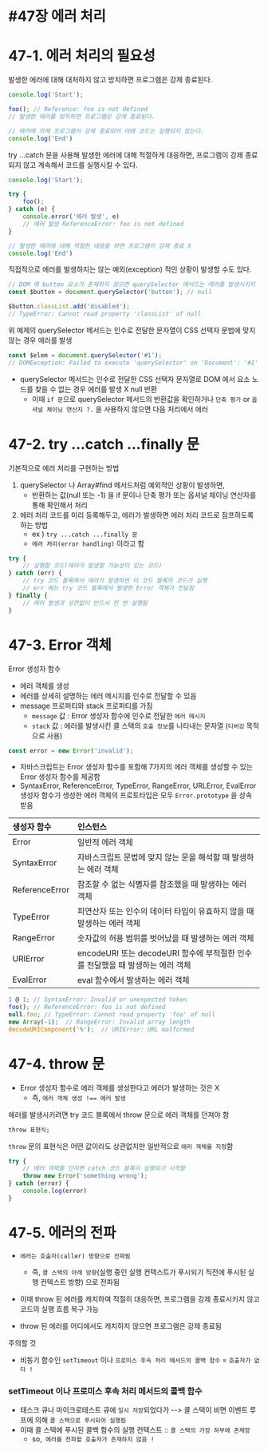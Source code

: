 #47장 에러 처리
=================================================================

# 47-1. 에러 처리의 필요성

발생한 에러에 대해 대처하지 않고 방치하면 프로그램은 강제 종료된다.

```javascript
console.log('Start');

foo(); // Reference: foo is not defined
// 발생한 에러를 방치하면 프로그램은 강제 종료된다.

// 에러에 의해 프로그램이 강제 종료되어 아래 코드는 실행되지 않는다.
console.log('End')
```

try ...catch 문을 사용해 발생한 에러에 대해 적절하게 대응하면, 프로그램이 강제 종료되지 않고 계속해서 코드를 실행시킬 수 있다.

```javascript
console.log('Start');

try {
    foo();
} catch (e) {
    console.error('에러 발생', e)
    // 에러 발생 ReferenceError: foo is not defined
}

// 발생한 에러에 대해 적절한 대응을 하면 프로그램이 강제 종료 X
console.log('End')
```

직접적으로 에러를 발생하지는 않는 예외(exception) 적인 상황이 발생할 수도 있다.

```javascript
// DOM 에 button 요소가 존재하지 않으면 querySelector 메서드는 에러를 발생시키지 않고 null 을 반환함
const $button = document.querySelector('button'); // null

$button.classList.add('disabled');
// TypeError: Cannot read property 'classList' of null
```

위 예제의 querySelector 메서드는 인수로 전달한 문자열이 CSS 선택자 문법에 맞지 않는 경우 에러를 발생

```javascript
const $elem = document.querySelector('#1');
// DOMException: Failed to execute 'querySelector' on 'Document': '#1' is not a valid selector.
```

- querySelector 메서드는 인수로 전달한 CSS 선택자 문자열로 DOM 에서 요소 노드를 찾을 수 없는 경우 에러를 발생 X null 반환
  - 이때 `if 문`으로 querySelector 메서드의 반환값을 확인하거나 `단축 평가` or `옵셔널 체이닝 연산지 ?.` 을 사용하지 않으면 다음 처리에서 에러
  

# 47-2. try ...catch ...finally 문

기본적으로 에러 처리를 구현하는 방법
1. querySelector 나 Array#find 메서드처럼 예외적인 상황이 발생하면,
   - 반환하는 값(null 또는 -1) 을 if 문이나 단축 평가 또는 옵셔널 체이닝 연산자를 통해 확인해서 처리
2. 에러 처리 코드를 미리 등록해두고, 에러가 발생하면 에러 처리 코드로 점프하도록 하는 방법
   - ex ) `try ...catch ...finally 문`
   - `에러 처리(error handling)` 이라고 함

```javascript
try {
    // 실행할 코드(에러가 발생할 가능성이 있는 코드)
} catch (err) {
    // try 코드 블록에서 에러가 발생하면 이 코드 블록의 코드가 실행
    // err 에는 try 코드 블록에서 발생한 Error 객체가 전달됨
} finally {
    // 에러 발생과 상관없이 반드시 한 번 실행됨
}
```

# 47-3. Error 객체

Error 생성자 함수
- 에러 객체를 생성
- 에러를 상세히 설명하는 에러 메시지를 인수로 전달할 수 있음
- message 프로퍼티와 stack 프로퍼티를 가짐
  - `message` 값 : Error 생성자 함수에 인수로 전달한 `에러 메시지`
  - `stack` 값 : 에러를 발생시킨 콜 스택의 `호출 정보`를 나타내는 문자열 (`디버깅` 목적으로 사용)

```javascript
const error = new Error('invalid');
```

- 자바스크립트는 Error 생성자 함수를 포함해 7가지의 에러 객체를 생성할 수 있는 Error 생성자 함수를 제공함
- SyntaxError, ReferenceError, TypeError, RangeError, URLError, EvalError 생성자 함수가 생성한 에러 객체의 프로토타입은 모두 `Error.prototype` 을 상속 받음

| 생성자 함수         | 인스턴스                                                  |
|:---------------|:------------------------------------------------------|
| Error          | 일반적 에러 객체                                             |          
| SyntaxError    | 자바스크립트 문법에 맞지 않는 문을 해석할 때 발생하는 에러 객체                  | 
| ReferenceError | 참조할 수 없는 식별자를 참조했을 때 발생하는 에러 객체                       |
| TypeError      | 피연산자 또는 인수의 데이터 타입이 유효하지 않을 때 발생하는 에러 객체              |
| RangeError     | 숫자값의 허용 범위를 벗어났을 때 발생하는 에러 객체                         |
| URIError       | encodeURI 또는 decodeURI 함수에 부적절한 인수를 전달했을 때 발생하는 에러 객체 |
| EvalError      | eval 함수에서 발생하는 에러 객체                                  |

```javascript
1 @ 1; // SyntaxError: Invalid or unexpected token
foo(); // ReferenceError: foo is not defined
null.foo; // TypeError: Cannot read property 'foo' of null
new Array(-1);  // RangeError: Invalid array length
decodeURIComponent('%');  // URIError: URL malformed
```

# 47-4. throw 문

- Error 생성자 함수로 에러 객체를 생성한다고 에러가 발생하는 것은 X
  - 즉, `에러 객체 생성 !== 에러 발생`


에러를 발생시키려면 try 코드 블록에서 throw 문으로 에러 객체를 던져야 함

```markdown
throw 표현식;
```

`throw` 문의 표현식은 어떤 값이라도 상관없지만 일반적으로 `에러 객체를 지정`함

```javascript
try {
    // 에러 객체를 던지면 catch 코드 블록이 실행되기 시작함
    throw new Error('something wrong');
} catch (error) {
    console.log(error)
}
```

# 47-5. 에러의 전파

- `에러는 호출자(caller) 방향으로 전파됨`
  - 즉, `콜 스택의 아래 방향`(실행 중인 실행 컨텍스트가 푸시되기 직전에 푸시된 실행 컨텍스트 방향) 으로 전파됨

    
- 이때 throw 된 에러를 캐치하여 적절히 대응하면, 프로그램을 강제 종료시키지 않고 코드의 실행 흐름 복구 가능
- throw 된 에러를 어디에서도 캐치하지 않으면 프로그램은 강제 종료됨


주의할 것
- 비동기 함수인 `setTimeout` 이나 `프로미스 후속 처리 메서드의 콜백 함수` = `호출자가 없다 !`


### setTimeout 이나 프로미스 후속 처리 메서드의 콜백 함수
- 태스크 큐나 마이크로테스트 큐에 `일시 저장`되었다가 --> 콜 스택이 비면 이벤트 루프에 의해 `콜 스택으로 푸시되어 실행됨`
- 이때 콜 스택에 푸시된 콜백 함수의 실행 컨텍스트 :: `콜 스택의 가장 하부에 존재함`
  - so,` 에러를 전파할 호출자가 존재하지 않음 !`
















